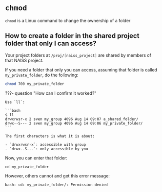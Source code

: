 # `chmod`

`chmod` is a Linux command to change the ownership of a folder

## How to create a folder in the shared project folder that only I can access?

Your project folders at `/proj/[naiss_project]` are shared by members of that
NAISS project.

If you need a folder that only you can access, assuming
that folder is called `my_private_folder`, do the following:

```bash
chmod 700 my_private_folder
```

???- question "How can I confirm it worked?"

    Use `ll`:

    ```bash
    $ ll
    drwxrwsr-x 2 sven my_group 4096 Aug 14 09:07 a_shared_folder/
    drwx--S--- 2 sven my_group 4096 Aug 14 09:06 my_private_folder/
    ```

    The first characters is what it is about:

    - `drwxrwsr-x`: accessible with group
    - `drwx--S---`: only accessible by you

Now, you can enter that folder:

```
cd my_private_folder
```

However, others cannot and get this error message:

```bash
bash: cd: my_private_folder/: Permission denied
```

